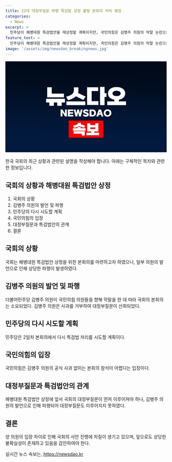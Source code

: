 ```yaml
---
title: 22대 대정부질문 파행 특검법 상정 불발 본회의 처리 예정
categories:
  - News
excerpt: >
  민주당이 해병대원 특검법안을 재상정할 계획이지만, 국민의힘은 김병주 의원의 막말 논란으로 사과가 없는 한 참석을 거부하는 상황입니다. 국회가 대치 상황에 직면해 있으며, 특검법안 처리를 두고 양측이 대립하고 있습니다. 또한, 내일 예정된 대정부질문도 파행할 가능성이 높아 보입니다.
feature_text: >
  민주당이 해병대원 특검법안을 재상정할 계획이지만, 국민의힘은 김병주 의원의 막말 논란으로 사과가 없는 한 참석을 거부하는 상황입니다. 국회가 대치 상황에 직면해 있으며, 특검법안 처리를 두고 양측이 대립하고 있습니다. 또한, 내일 예정된 대정부질문도 파행할 가능성이 높아 보입니다.
image: '/assets/img/newsdao_breakingnews.jpg'
---
```


<p><img src="/assets/img/newsdao_breakingnews.jpg" alt="implanttips 속보" /></p>

<p>한국 국회의 최근 상황과 관련된 설명을 작성해야 합니다. 아래는 구체적인 목차와 관련한 정보입니다.</p>

<h2 data-ke-size="size26">국회의 상황과 해병대원 특검법안 상정</h2>

<ol>
<li>국회의 상황</li>
<li>김병주 의원의 발언 및 파행</li>
<li>민주당의 다시 시도할 계획</li>
<li>국민의힘의 입장</li>
<li>대정부질문과 특검법안의 관계</li>
<li>결론</li>
</ol>

<h2 data-ke-size="size26">국회의 상황</h2>

<p data-ke-size="size16">국회는 해병대원 특검법안 상정을 위한 본회의를 마련하고자 하였으나, 일부 의원의 발언으로 인해 상당한 파행이 발생하였다.</p>

<h2 data-ke-size="size26">김병주 의원의 발언 및 파행</h2>

<p data-ke-size="size16">더불어민주당 김병주 의원이 국민의힘 의원들을 향해 막말을 한 데 따라 국회의 본회의는 소요되었다. 김병주 의원은 사과를 거부하여 대정부질문이 산회되었다.</p>

<h2 data-ke-size="size26">민주당의 다시 시도할 계획</h2>

<p data-ke-size="size16">민주당은 2일차 본회의에서 다시 특검법 처리를 시도할 계획이다.</p>

<h2 data-ke-size="size26">국민의힘의 입장</h2>

<p data-ke-size="size16">국민의힘은 김병주 의원의 공식 사과 없이는 본회의 참석이 어렵다는 입장이다.</p>

<h2 data-ke-size="size26">대정부질문과 특검법안의 관계</h2>

<p data-ke-size="size16">해병대원 특검법안 상정에 앞서 국회의 대정부질문이 먼저 이루어져야 하나, 김병주 의원의 발언으로 인해 파행되어 대정부질문도 이루어지지 못하였다.</p>

<h2 data-ke-size="size26">결론</h2>

<p data-ke-size="size16">양 의원의 입장 차이로 인해 국회의 사안 진행에 차질이 생기고 있으며, 앞으로도 상당한 불확실성이 존재하고 있음을 감안하여야 한다.</p>
실시간 뉴스 속보는, <a href="https://newsdao.kr" rel="dofollow">https://newsdao.kr</a>



